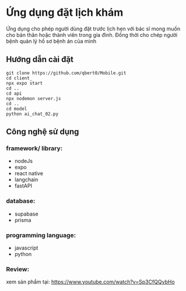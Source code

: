 # Ứng dụng đặt lịch khám 
Ứng dụng cho phép người dùng đặt trước lịch hẹn với bác sĩ mong muốn cho bản thân hoặc thành viên trong gia đình. Đồng thời cho chép người bệnh quản lý hồ sơ bệnh án của mình
## Hướng dẫn cài đặt
```
git clone https://github.com/qbert0/Mobile.git
cd client_
npx expo start
cd ..
cd api
npx nodemon server.js
cd ..
cd model
python ai_chat_02.py
```
## Công nghệ sử dụng
### framework/ library: 
- nodeJs
- expo
- react native
- langchain 
- fastAPI

### database:
- supabase
- prisma

### programming language:
- javascript
- python

### Review:
xem sản phẩm tại: https://www.youtube.com/watch?v=Sp3CfQQybHo
